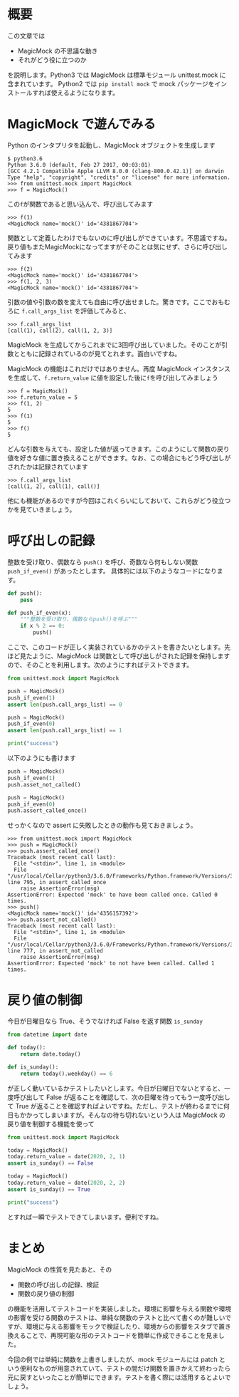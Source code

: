 # 概要

この文章では

* MagicMock の不思議な動き
* それがどう役に立つのか

を説明します。Python3 では MagicMock は標準モジュール unittest.mock に含まれています。
Python2 では `pip install mock` で mock パッケージをインストールすれば使えるようになります。

# MagicMock で遊んでみる

Python のインタプリタを起動し、MagicMock オブジェクトを生成します

```pycon
$ python3.6
Python 3.6.0 (default, Feb 27 2017, 00:03:01)
[GCC 4.2.1 Compatible Apple LLVM 8.0.0 (clang-800.0.42.1)] on darwin
Type "help", "copyright", "credits" or "license" for more information.
>>> from unittest.mock import MagicMock
>>> f = MagicMock()
```

この`f`が関数であると思い込んで、呼び出してみます

```pycon
>>> f(1)
<MagicMock name='mock()' id='4381867704'>
```

関数として定義したわけでもないのに呼び出しができています。不思議ですね。
戻り値もまたMagicMockになってますがそのことは気にせず、さらに呼び出してみます


```pycon
>>> f(2)
<MagicMock name='mock()' id='4381867704'>
>>> f(1, 2, 3)
<MagicMock name='mock()' id='4381867704'>
```

引数の値や引数の数を変えても自由に呼び出せました。驚きです。ここでおもむろに `f.call_args_list` を評価してみると、

```pycon
>>> f.call_args_list
[call(1), call(2), call(1, 2, 3)]
```

MagicMock を生成してからこれまでに3回呼び出していました。そのことが引数とともに記録されているのが見てとれます。面白いですね。


MagicMock の機能はこれだけではありません。再度 MagicMock インスタンスを生成して、`f.return_value` に値を設定した後に`f`を呼び出してみましょう

```pycon
>>> f = MagicMock()
>>> f.return_value = 5
>>> f(1, 2)
5
>>> f(1)
5
>>> f()
5
```

どんな引数を与えても、設定した値が返ってきます。このようにして関数の戻り値を好きな値に置き換えることができます。なお、この場合にもどう呼び出しがされたかは記録されています

```pycon
>>> f.call_args_list
[call(1, 2), call(1), call()]
```

他にも機能があるのですが今回はこれくらいにしておいて、これらがどう役立つかを見ていきましょう。

# 呼び出しの記録

整数を受け取り、偶数なら `push()` を呼び、奇数なら何もしない関数 `push_if_even()` があったとします。
具体的には以下のようなコードになります。


```py
def push():
    pass

def push_if_even(x):
    """整数を受け取り、偶数ならpush()を呼ぶ"""
    if x % 2 == 0:
        push()
```

ここで、このコードが正しく実装されているかのテストを書きたいとします。先ほど見たように、MagicMock は関数として呼び出しがされた記録を保持しますので、そのことを利用します。次のようにすればテストできます。


```py
from unittest.mock import MagicMock

push = MagicMock()
push_if_even(1)
assert len(push.call_args_list) == 0

push = MagicMock()
push_if_even(0)
assert len(push.call_args_list) == 1

print("success")
```

以下のようにも書けます

```py
push = MagicMock()
push_if_even(1)
push.asset_not_called()

push = MagicMock()
push_if_even(0)
push.assert_called_once()
```

せっかくなので assert に失敗したときの動作も見ておきましょう。

```pycon
>>> from unittest.mock import MagicMock
>>> push = MagicMock()
>>> push.assert_called_once()
Traceback (most recent call last):
  File "<stdin>", line 1, in <module>
  File "/usr/local/Cellar/python3/3.6.0/Frameworks/Python.framework/Versions/3.6/lib/python3.6/unittest/mock.py", line 795, in assert_called_once
    raise AssertionError(msg)
AssertionError: Expected 'mock' to have been called once. Called 0 times.
>>> push()
<MagicMock name='mock()' id='4356157392'>
>>> push.assert_not_called()
Traceback (most recent call last):
  File "<stdin>", line 1, in <module>
  File "/usr/local/Cellar/python3/3.6.0/Frameworks/Python.framework/Versions/3.6/lib/python3.6/unittest/mock.py", line 777, in assert_not_called
    raise AssertionError(msg)
AssertionError: Expected 'mock' to not have been called. Called 1 times.
```

# 戻り値の制御

今日が日曜日なら True、そうでなければ False を返す関数 `is_sunday`

```py
from datetime import date

def today():
    return date.today()

def is_sunday():
    return today().weekday() == 6
```

が正しく動いているかテストしたいとします。今日が日曜日でないとすると、一度呼び出して False が返ることを確認して、次の日曜を待ってもう一度呼び出して True が返ることを確認すればよいですね。ただし、テストが終わるまでに何日もかかってしまいますが。そんなの待ち切れないという人は MagicMock の戻り値を制御する機能を使って

```py
from unittest.mock import MagicMock

today = MagicMock()
today.return_value = date(2020, 2, 1)
assert is_sunday() == False

today = MagicMock()
today.return_value = date(2020, 2, 2)
assert is_sunday() == True

print("success")
```

とすれば一瞬でテストできてしまいます。便利ですね。

# まとめ

MagicMock の性質を見たあと、その

* 関数の呼び出しの記録、検証
* 関数の戻り値の制御

の機能を活用してテストコードを実装しました。環境に影響を与える関数や環境の影響を受ける関数のテストは、単純な関数のテストと比べて書くのが難しいですが、環境に与える影響をモックで検証したり、環境からの影響をスタブで置き換えることで、再現可能な形のテストコードを簡単に作成できることを見ました。

今回の例では単純に関数を上書きしましたが、mock モジュールには patch という便利なものが用意されていて、テストの間だけ関数を置きかえて終わったら元に戻すといったことが簡単にできます。テストを書く際には活用するとよいでしょう。
